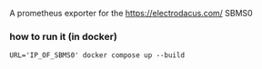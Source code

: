 A prometheus exporter for the https://electrodacus.com/ SBMS0

### how to run it (in docker)
```shell
URL='IP_OF_SBMS0' docker compose up --build
```



